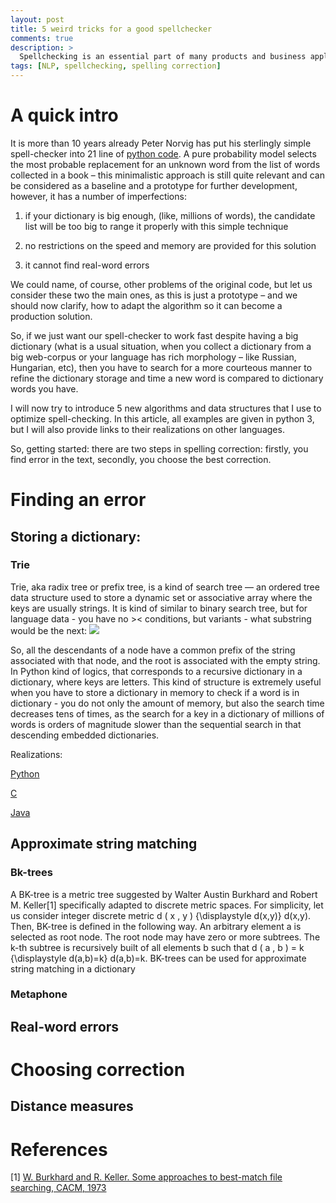 ```yaml
---
layout: post
title: 5 weird tricks for a good spellchecker
comments: true
description: >
  Spellchecking is an essential part of many products and business applications. However, it's working characteristics (speed, quality, memory consumption) are often not optimal - let's see how to make your spell-checker fast and furious.
tags: [NLP, spellchecking, spelling correction]
---
```


# A quick intro

It is more than 10 years already Peter Norvig has put his sterlingly simple spell-checker into 21 line of [python code](https://norvig.com/spell-correct.html). A pure probability model selects the most probable replacement for an unknown word from the list of words collected in a book – this minimalistic approach is still quite relevant and can be considered as a baseline and a prototype for further development, however, it has a number of imperfections:

1)	if your dictionary is big enough, (like, millions of words), the candidate list will be too big to range it properly with this simple technique

2)	no restrictions on the speed and memory are provided for this solution

3)	it cannot find real-word errors

We could name, of course, other problems of the original code, but let us consider these two the main ones, as this is just a prototype – and we should now clarify, how to adapt the algorithm so it can become a production solution.

So, if we just want our spell-checker to work fast despite having a big dictionary (what is a usual situation, when you collect a dictionary from a big web-corpus or your language has rich morphology – like Russian, Hungarian, etc), then you have to search for a more courteous manner to refine the dictionary storage and time a new word is compared to dictionary words you have.

I will now try to introduce 5 new algorithms and data structures that I use to optimize spell-checking. In this article, all examples are given in python 3, but I will also provide links to their realizations on other languages. 

So, getting started: there are two steps in spelling correction: firstly, you find error in the text, secondly, you choose the best correction.

# Finding an error

## Storing a dictionary:

### Trie
Trie, aka radix tree or prefix tree, is a kind of search tree — an ordered tree data structure used to store a dynamic set or associative array where the keys are usually strings. It is kind of similar to binary search tree, but for language data - you have no >< conditions, but variants - what substring would be the next:
![](https://i.stack.imgur.com/f9Q3u.jpg)

So, all the descendants of a node have a common prefix of the string associated with that node, and the root is associated with the empty string. In Python kind of logics, that corresponds to a recursive dictionary in a dictionary, where keys are letters. This kind of structure is extremely useful when you have to store a dictionary in memory to check if a word is in dictionary - you do not only the amount of memory, but also the search time decreases tens of times, as the search for a key in a dictionary of millions of words is orders of magnitude slower than the sequential search in that descending embedded dictionaries.

Realizations:

[Python](https://github.com/pytries/datrie)

[C](https://linux.thai.net/~thep/datrie/datrie.html)

[Java](https://github.com/digitalstain/DoubleArrayTrie)


## Approximate string matching

### Bk-trees
A BK-tree is a metric tree suggested by Walter Austin Burkhard and Robert M. Keller[1] specifically adapted to discrete metric spaces. For simplicity, let us consider integer discrete metric d ( x , y ) {\displaystyle d(x,y)} d(x,y). Then, BK-tree is defined in the following way. An arbitrary element a is selected as root node. The root node may have zero or more subtrees. The k-th subtree is recursively built of all elements b such that d ( a , b ) = k {\displaystyle d(a,b)=k} d(a,b)=k. BK-trees can be used for approximate string matching in a dictionary

### Metaphone

## Real-word errors

# Choosing correction 

## Distance measures


# References

[1] [ W. Burkhard and R. Keller. Some approaches to best-match file searching, CACM, 1973](https://dl.acm.org/citation.cfm?doid=362003.362025)
